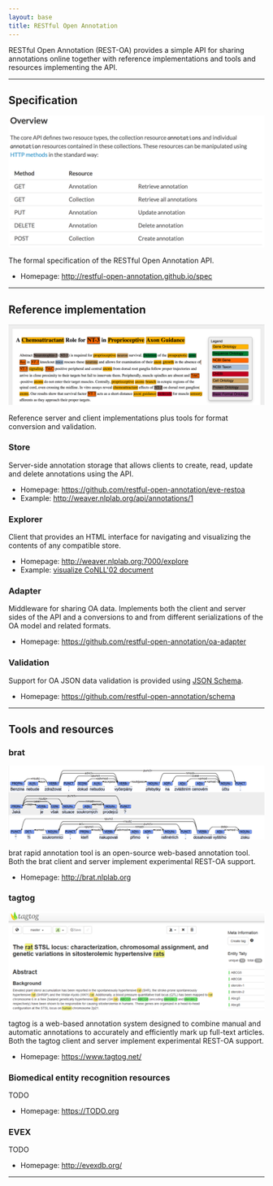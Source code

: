 ```yaml
---
layout: base
title: RESTful Open Annotation
---
```


RESTful Open Annotation (REST-OA) provides a simple API for sharing
annotations online together with reference implementations and tools
and resources implementing the API.

---

## Specification

<img class="fig right" src="img/spec.png">

The formal specification of the RESTful Open Annotation API.

* Homepage: <http://restful-open-annotation.github.io/spec>

<p class="sep"/>

---

## Reference implementation

<img class="fig right" src="img/oaexplorer.png">

Reference server and client implementations plus tools for format
conversion and validation.

### Store

Server-side annotation storage that allows clients to create, read,
update and delete annotations using the API.

* Homepage: <https://github.com/restful-open-annotation/eve-restoa>
* Example: <http://weaver.nlplab.org/api/annotations/1>

### Explorer

Client that provides an HTML interface for navigating and visualizing
the contents of any compatible store.

* Homepage: <http://weaver.nlplab.org:7000/explore>
* Example: [visualize CoNLL'02 document](http://weaver.nlplab.org:7000/explore?url=http%3A//weaver.nlplab.org%3A5000/annotations&doc=http%3A//weaver.nlplab.org/api/documents/esp.train-doc-1.txt&style=visualize)

### Adapter

Middleware for sharing OA data. Implements both the client and server
sides of the API and a conversions to and from different
serializations of the OA model and related formats.

* Homepage: <https://github.com/restful-open-annotation/oa-adapter>

### Validation

Support for OA JSON data validation is provided using
[JSON Schema](http://json-schema.org/).

* Homepage: <https://github.com/restful-open-annotation/schema>

---

## Tools and resources

### brat

<img class="fig right" src="img/brat.png">

brat rapid annotation tool is an open-source web-based annotation
tool. Both the brat client and server implement experimental REST-OA
support.

* Homepage: <http://brat.nlplab.org>

<p class="sep"/>

### tagtog

<img class="fig right" src="img/tagtog.png">

tagtog is a web-based annotation system designed to combine manual and
automatic annotations to accurately and efficiently mark up full-text
articles. Both the tagtog client and server implement experimental
REST-OA support.

* Homepage: <https://www.tagtog.net/>

<p class="sep"/>

### Biomedical entity recognition resources

TODO

* Homepage: <https://TODO.org>

### EVEX

TODO

* Homepage: <http://evexdb.org/>

---
